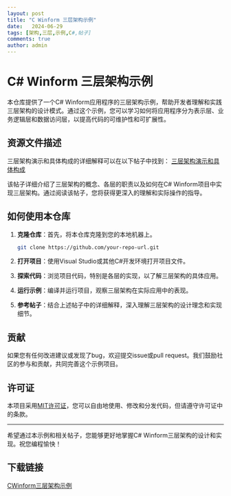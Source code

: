 ```yaml
---
layout: post
title: "C Winform 三层架构示例"
date:   2024-06-29
tags: [架构,三层,示例,C#,帖子]
comments: true
author: admin
---
```

# C# Winform 三层架构示例

本仓库提供了一个C# Winform应用程序的三层架构示例，帮助开发者理解和实践三层架构的设计模式。通过这个示例，您可以学习如何将应用程序分为表示层、业务逻辑层和数据访问层，以提高代码的可维护性和可扩展性。

## 资源文件描述

三层架构演示和具体构成的详细解释可以在以下帖子中找到：
[三层架构演示和具体构成](https://blog.csdn.net/qq_38693757/article/details/128369806?spm=1001.2014.3001.5501)

该帖子详细介绍了三层架构的概念、各层的职责以及如何在C# Winform项目中实现三层架构。通过阅读该帖子，您将获得更深入的理解和实际操作的指导。

## 如何使用本仓库

1. **克隆仓库**：首先，将本仓库克隆到您的本地机器上。
   ```sh
   git clone https://github.com/your-repo-url.git
   ```

2. **打开项目**：使用Visual Studio或其他C#开发环境打开项目文件。

3. **探索代码**：浏览项目代码，特别是各层的实现，以了解三层架构的具体应用。

4. **运行示例**：编译并运行项目，观察三层架构在实际应用中的表现。

5. **参考帖子**：结合上述帖子中的详细解释，深入理解三层架构的设计理念和实现细节。

## 贡献

如果您有任何改进建议或发现了bug，欢迎提交issue或pull request。我们鼓励社区的参与和贡献，共同完善这个示例项目。

## 许可证

本项目采用[MIT许可证](LICENSE)，您可以自由地使用、修改和分发代码，但请遵守许可证中的条款。

---

希望通过本示例和相关帖子，您能够更好地掌握C# Winform三层架构的设计和实现。祝您编程愉快！

## 下载链接

[CWinform三层架构示例](https://pan.quark.cn/s/519e6d8ea29d)